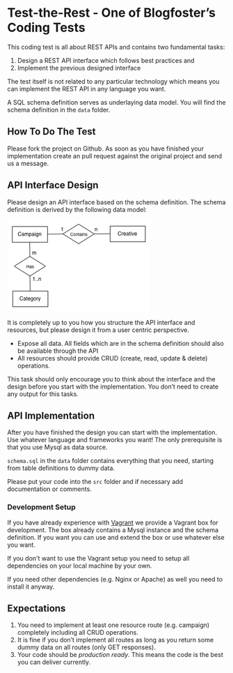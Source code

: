 # Test-the-Rest - One of Blogfoster’s Coding Tests
This coding test is all about REST APIs and contains two fundamental tasks:

1. Design a REST API interface which follows best practices and
2. Implement the previous designed interface

The test itself is not related to any particular technology which means you can implement the REST API in any language you want. 

A SQL schema definition serves as underlaying data model. You will find the schema definition in the `data` folder.

## How To Do The Test
Please fork the project on Github. As soon as you have finished your implementation create an pull request against the original project and send us a message.

##  API Interface Design
Please design an API interface based on the schema definition. The schema definition is derived by the following data model:

![Data Model](/data/data_model.jpg)

It is completely up to you how you structure the API interface and resources, but please design it from a user centric perspective.

- Expose all data. All fields which are in the schema definition should also be available through the API
- All resources should provide CRUD (create, read, update & delete) operations.

This task should only encourage you to think about the interface and the design before you start with the implementation. You don’t need to create any output for this tasks.

## API Implementation
After you have finished the design you can start with the implementation. Use whatever language and frameworks you want! The only prerequisite is that you  use Mysql as data source.

`schema.sql` in the `data` folder contains everything that you need, starting from table definitions to dummy data.

Please put your code into the `src` folder and if necessary add documentation or comments.

### Development Setup
If you have already experience with [Vagrant](https://www.vagrantup.com/) we provide a Vagrant box for development. The box already contains a Mysql instance and the schema definition. If you want you can use and extend the box or use whatever else you want.

If you don't want to use the Vagrant setup you need to setup all dependencies on your local machine by your own.

If you need other dependencies (e.g. Nginx or Apache) as well you need to install it anyway.

## Expectations
1. You need to implement at least one resource route (e.g. campaign) completely including all CRUD operations. 
2. It is fine if you don’t implement all routes as long as you return some dummy data on all routes (only GET responses).
3. Your code should be *production ready*. This means the code is the best you can deliver currently.


